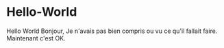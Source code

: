 # Hello-World
Hello World
Bonjour,
Je n'avais pas bien compris ou vu ce qu'il fallait faire.
Maintenant c'est OK.
